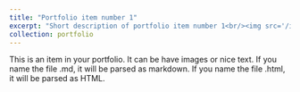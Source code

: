 ```yaml
---
title: "Portfolio item number 1"
excerpt: "Short description of portfolio item number 1<br/><img src='/images/etabs1.jpg'>"
collection: portfolio
---
```


This is an item in your portfolio. It can be have images or nice text. If you name the file .md, it will be parsed as markdown. If you name the file .html, it will be parsed as HTML. 
